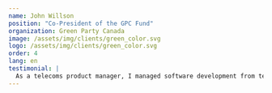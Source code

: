 ```yaml
---
name: John Willson
position: "Co-President of the GPC Fund"
organization: Green Party Canada
image: /assets/img/clients/green_color.svg
logo: /assets/img/clients/green_color.svg
order: 4
lang: en
testimonial: |
  As a telecoms product manager, I managed software development from teams based in the US, the UK, Germany, Israel, and China. Pokecode consistently meets or surpasses the standards of those teams, delivering software reliably and responsibly; ahead of time, under budget, and with clear, accountable reporting. The caring, friendly attitude of the Pokecode team makes collaboration with them a joy, and we consider choosing them a key factor in the success of the Decidim project. We literally couldn't have done it without them.
---
```


